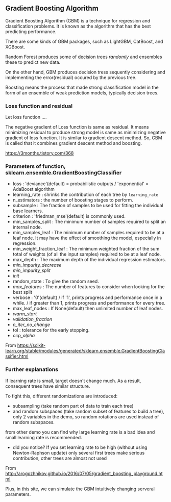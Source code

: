 ## Gradient Boosting Algorithm

Gradient Boosting Algorithm (GBM) is a technique for regression and classification problems. It is known as the algorithm that has the best predicting performance.

There are some kinds of GBM packages, such as LightGBM, CatBoost, and XGBoost.

Random Forest produces some of decision trees *randomly* and ensembles these to predict new data.

On the other hand, GBM produces decision tress sequently considering and implementing the error(residual) occured by the previous tree.

Boosting means the process that made strong classification model in the form of an ensemble of weak prediction models, typically decision trees.


### Loss function and residual

Let loss function ....

The negative gradient of Loss function is same as residual. It means minimizing residual to produce strong model is same as minimizing negative gradient of loss function. It is similar to gradient descent method. So, GBM is called that it combines gradient descent method and boosting.

<https://3months.tistory.com/368>

### Parameters of function, sklearn.ensemble.GradientBoostingClassifier
- loss : 'deviance'(default) = probabilistic outputs / 'exponential' = AdaBoost algorithm
- learning_rate : shrinks the contribution of each tree by ```learning_rate```
- n_estimators : the number of boosting stages to perform.
- subsample : The fraction of samples to be used for fitting the individual base learners.
- criterion : 'friedman_mse'(default) is commonly used.
- min_samples_split : The minimum number of samples required to split an internal node.
- min_samples_leaf : The minimum number of samples required to be at a leaf node. It may have the effect of smoothing the model, especially in regression.
- min_weight_fraction_leaf : The minimum weighted fraction of the sum total of weights (of all the input samples) required to be at a leaf node. 
- max_depth : The maximum depth of the individual regression estimators.
- *min_impurity_decrease*
- *min_impurity_split*
- *init*
- random_state : To give the random seed.
- *max_features* : The number of features to consider when looking for the best split
- verbose : '0'(default) / if '1', prints progress and performance once in a while. / if greater than 1, prints progress and performance for every tree.
- max_leaf_nodes : If None(default) then unlimited number of leaf nodes.
- *warm_start*
- *validation_fraction*
- *n_iter_no_change*
- tol : tolerance for the early stopping.
- *ccp_alpha*

From <https://scikit-learn.org/stable/modules/generated/sklearn.ensemble.GradientBoostingClassifier.html>

### Further explanations
If learning rate is small, target doesn't change much. As a result, consequent trees have similar structure.

To fight this, different randomizations are introduced:
- subsampling (take random part of data to train each tree)
- and random subspaces (take random subset of features to build a tree), only 2 variables in the demo, so random rotations are used instead of random subspaces.

from other demo you can find why large learning rate is a bad idea and small learning rate is recommended.
- did you notice? If you set learning rate to be high (without using Newton-Raphson update) only several first trees make serious contribution, other trees are almost not used

From <http://arogozhnikov.github.io/2016/07/05/gradient_boosting_playground.html>

Plus, in this site, we can simulate the GBM intuitively changing serveral parameters.

